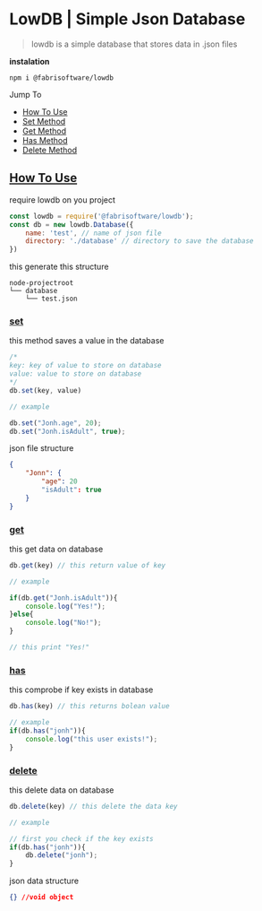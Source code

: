 # LowDB | Simple Json Database

> lowdb is a simple database that stores data in .json files

**instalation**

```
npm i @fabrisoftware/lowdb
```

Jump To
* [How To Use](#htuse)
* [Set Method](#set)
* [Get Method](#get)
* [Has Method](#has)
* [Delete Method](#delete)


## [How To Use](#htuse) 

require lowdb on you project

```js
const lowdb = require('@fabrisoftware/lowdb');
const db = new lowdb.Database({
    name: 'test', // name of json file
    directory: './database' // directory to save the database
})
```

this generate this structure 

```
node-projectroot
└── database
    └── test.json
```
### [set](#set) 

this method saves a value in the database

```js
/*
key: key of value to store on database
value: value to store on database
*/
db.set(key, value)

// example

db.set("Jonh.age", 20);
db.set("Jonh.isAdult", true);
```

json file structure
```json
{
    "Jonn": {
        "age": 20
        "isAdult": true
    }
}
```

### [get](#get)  

this get data on database  
```js
db.get(key) // this return value of key

// example

if(db.get("Jonh.isAdult")){
    console.log("Yes!");
}else{
    console.log("No!");
}

// this print "Yes!"
```

### [has](#has) 
this comprobe if key exists in database
```js
db.has(key) // this returns bolean value

// example
if(db.has("jonh")){
    console.log("this user exists!");
}
```

### [delete](#delete) 
this delete data on database
```js
db.delete(key) // this delete the data key

// example

// first you check if the key exists
if(db.has("jonh")){
    db.delete("jonh"); 
}
```

json data structure
```json
{} //void object
```

